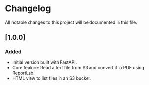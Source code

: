 # Changelog

All notable changes to this project will be documented in this file.

## [1.0.0]

### Added
- Initial version built with FastAPI.
- Core feature: Read a text file from S3 and convert it to PDF using ReportLab.
- HTML view to list files in an S3 bucket.